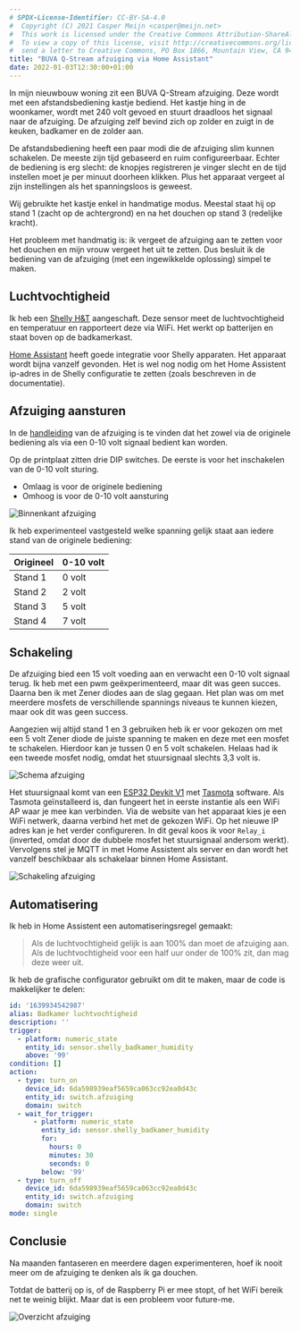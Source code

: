 ```yaml
---
# SPDX-License-Identifier: CC-BY-SA-4.0
#  Copyright (C) 2021 Casper Meijn <casper@meijn.net>
#  This work is licensed under the Creative Commons Attribution-ShareAlike 4.0 International License. 
#  To view a copy of this license, visit http://creativecommons.org/licenses/by-sa/4.0/ or 
#  send a letter to Creative Commons, PO Box 1866, Mountain View, CA 94042, USA.
title: "BUVA Q-Stream afzuiging via Home Assistant"
date: 2022-01-03T12:30:00+01:00
---
```


In mijn nieuwbouw woning zit een BUVA Q-Stream afzuiging. Deze wordt met een afstandsbediening kastje bediend. Het kastje hing in de woonkamer, wordt met 240 volt gevoed en stuurt draadloos het signaal naar de afzuiging. De afzuiging zelf bevind zich op zolder en zuigt in de keuken, badkamer en de zolder aan. 

De afstandsbediening heeft een paar modi die de afzuiging slim kunnen schakelen. De meeste zijn tijd gebaseerd en ruim configureerbaar. Echter de bediening is erg slecht: de knopjes registreren je vinger slecht en de tijd instellen moet je per minuut doorheen klikken. Plus het apparaat vergeet al zijn instellingen als het spanningsloos is geweest.

Wij gebruikte het kastje enkel in handmatige modus. Meestal staat hij op stand 1 (zacht op de achtergrond) en na het douchen op stand 3 (redelijke kracht). 

Het probleem met handmatig is: ik vergeet de afzuiging aan te zetten voor het douchen en mijn vrouw vergeet het uit te zetten. Dus besluit ik de bediening van de afzuiging (met een ingewikkelde oplossing) simpel te maken.

## Luchtvochtigheid

Ik heb een [Shelly H&T](https://shelly.cloud/products/shelly-humidity-temperature-smart-home-automation-sensor/) aangeschaft. Deze sensor meet de luchtvochtigheid en temperatuur en rapporteert deze via WiFi. Het werkt op batterijen en staat boven op de badkamerkast.

[Home Assistant](https://www.home-assistant.io/integrations/shelly/) heeft goede integratie voor Shelly apparaten. Het apparaat wordt bijna vanzelf gevonden. Het is wel nog nodig om het Home Assistent ip-adres in de Shelly configuratie te zetten (zoals beschreven in de documentatie). 

## Afzuiging aansturen

In de [handleiding](https://moam.info/installatiehandleiding-q-stream-buva_5a2edc321723dd74b6322777.html) van de afzuiging is te vinden dat het zowel via de originele bediening als via een 0-10 volt signaal bedient kan worden. 

Op de printplaat zitten drie DIP switches. De eerste is voor het inschakelen van de 0-10 volt sturing.
- Omlaag is voor de originele bediening
- Omhoog is voor de 0-10 volt aansturing

![Binnenkant afzuiging](/afzuiging-binnenkant.jpg)

Ik heb experimenteel vastgesteld welke spanning gelijk staat aan iedere stand van de originele bediening:

| Origineel | 0-10 volt |
|-----------|-----------|
| Stand 1   | 0 volt    |
| Stand 2   | 2 volt    |
| Stand 3   | 5 volt    |
| Stand 4   | 7 volt    |

## Schakeling

De afzuiging bied een 15 volt voeding aan en verwacht een 0-10 volt signaal terug. Ik heb met een pwm geëxperimenteerd, maar dit was geen succes. Daarna ben ik met Zener diodes aan de slag gegaan. Het plan was om met meerdere mosfets de verschillende spannings niveaus te kunnen kiezen, maar ook dit was geen success.

Aangezien wij altijd stand 1 en 3 gebruiken heb ik er voor gekozen om met een 5 volt Zener diode de juiste spanning te maken en deze met een mosfet te schakelen. Hierdoor kan je tussen 0 en 5 volt schakelen. Helaas had ik een tweede mosfet nodig, omdat het stuursignaal slechts 3,3 volt is.

![Schema afzuiging](/afzuiging-schema.svg)

Het stuursignaal komt van een [ESP32 Devkit V1](https://github.com/playelek/pinout-doit-32devkitv1) met [Tasmota](https://tasmota.github.io/docs/) software. Als Tasmota geïnstalleerd is, dan fungeert het in eerste instantie als een WiFi AP waar je mee kan verbinden. Via de website van het apparaat kies je een WiFi netwerk, daarna verbind het met de gekozen WiFi. Op het nieuwe IP adres kan je het verder configureren. In dit geval koos ik voor `Relay_i` (inverted, omdat door de dubbele mosfet het stuursignaal andersom werkt). Vervolgens stel je MQTT in met Home Assistent als server en dan wordt het vanzelf beschikbaar als schakelaar binnen Home Assistant.

![Schakeling afzuiging](/afzuiging-schakeling.jpg)

## Automatisering

Ik heb in Home Assistent een automatiseringsregel gemaakt:
> Als de luchtvochtigheid gelijk is aan 100% dan moet de afzuiging aan. Als de luchtvochtigheid voor een half uur onder de 100% zit, dan mag deze weer uit.

Ik heb de grafische configurator gebruikt om dit te maken, maar de code is makkelijker te delen:

```yaml
id: '1639934542987'
alias: Badkamer luchtvochtigheid
description: ''
trigger:
  - platform: numeric_state
    entity_id: sensor.shelly_badkamer_humidity
    above: '99'
condition: []
action:
  - type: turn_on
    device_id: 6da598939eaf5659ca063cc92ea0d43c
    entity_id: switch.afzuiging
    domain: switch
  - wait_for_trigger:
      - platform: numeric_state
        entity_id: sensor.shelly_badkamer_humidity
        for:
          hours: 0
          minutes: 30
          seconds: 0
        below: '99'
  - type: turn_off
    device_id: 6da598939eaf5659ca063cc92ea0d43c
    entity_id: switch.afzuiging
    domain: switch
mode: single
```

## Conclusie

Na maanden fantaseren en meerdere dagen experimenteren, hoef ik nooit meer om de afzuiging te denken als ik ga douchen.

Totdat de batterij op is, of de Raspberry Pi er mee stopt, of het WiFi bereik net te weinig blijkt. Maar dat is een probleem voor future-me.

![Overzicht afzuiging](/afzuiging-overzicht.jpg)

